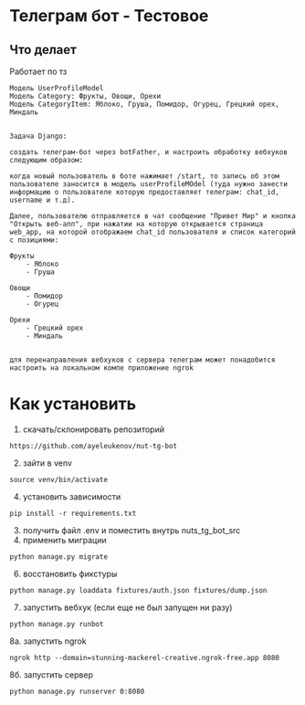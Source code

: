 # Телеграм бот - Тестовое
## Что делает
Работает по тз
```
Модель UserProfileModel
Модель Category: Фрукты, Овощи, Орехи
Модель CategoryItem: Яблоко, Груша, Помидор, Огурец, Грецкий орех, Миндаль


Задача Django:

создать телеграм-бот через botFather, и настроить обработку вебхуков следующим образом:

когда новый пользователь в боте нажимает /start, то запись об этом пользователе заносится в модель userProfileMOdel (туда нужно занести информацию о пользователе которую предоставляет телеграм: chat_id, username и т.д).

Далее, пользователю отправляется в чат сообщение "Привет Мир" и кнопка "Открыть веб-апп", при нажатии на которую открывается страница web_app, на которой отображаем chat_id пользователя и список категорий с позициями:

Фрукты
	- Яблоко
	- Груша

Овощи
	- Помидор
	- Огурец

Орехи
	- Грецкий орех
	- Миндаль


для перенаправления вебхуков с сервера телеграм может понадобится настроить на локальном компе приложение ngrok
```

# Как установить

1. скачать/склонировать репозиторий

```
https://github.com/ayeleukenov/nut-tg-bot
```
2. зайти в venv

```
source venv/bin/activate
```
4. установить зависимости 
```
pip install -r requirements.txt
```
3. получить файл .env и поместить внутрь nuts_tg_bot_src
5. применить миграции

```
python manage.py migrate
```

6. восстановить фикстуры

```
python manage.py loaddata fixtures/auth.json fixtures/dump.json
```

7. запустить вебхук (если еще не был запущен ни разу)

```
python manage.py runbot
```

8а. запустить ngrok

```
ngrok http --domain=stunning-mackerel-creative.ngrok-free.app 8080
```

8б. запустить сервер

```
python manage.py runserver 0:8080
```
